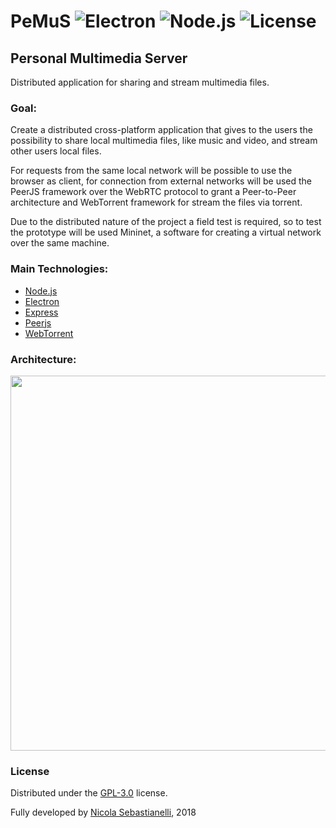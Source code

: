 # PeMuS ![Electron][electron] ![Node.js][node] ![License][license]

## Personal Multimedia Server

Distributed application for sharing and stream multimedia files.


### Goal: 

Create a distributed cross-platform application that gives to the users the possibility to share local multimedia files, like music and video, and stream other users local files.

For requests from the same local network will be possible to use the browser as client, for connection from external networks will be used the PeerJS framework over the WebRTC protocol to grant a Peer-to-Peer architecture and WebTorrent framework for stream the files via torrent.

Due to the distributed nature of the project a field test is required, so to test the prototype will be used Mininet, a software for creating a virtual network over the same machine.


### Main Technologies:
- [Node.js](https://nodejs.org/it/)	
- [Electron](https://electronjs.org/)
- [Express](http://expressjs.com/it/)
- [Peerjs](https://github.com/peers/peerjs)
- [WebTorrent](https://webtorrent.io/intro)


### Architecture:

<img src="https://image.ibb.co/m0pXLd/Untitled.png" width="600">

### License

Distributed under the [GPL-3.0](LICENSE) license.

Fully developed by [Nicola Sebastianelli](https://www.linkedin.com/in/nicolasebastianelli/), 2018

[electron]: https://img.shields.io/badge/Electron-v1.7.9-blue.svg
[node]: https://img.shields.io/badge/Node.js-v8.9.1-brightgreen.svg
[license]: https://img.shields.io/badge/License-GPL--3.0-red.svg

